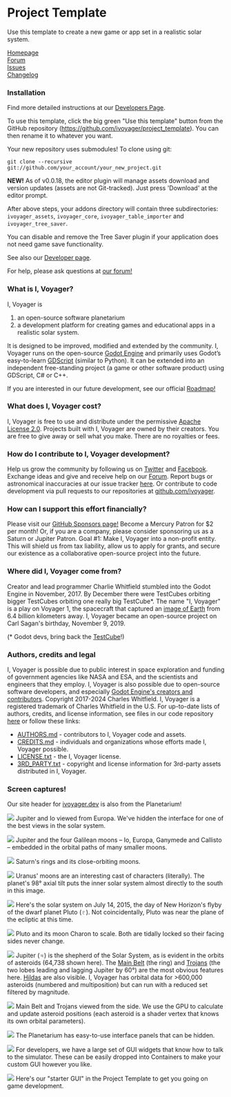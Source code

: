 # Project Template

Use this template to create a new game or app set in a realistic solar system.

[Homepage](https://www.ivoyager.dev)  
[Forum](https://www.ivoyager.dev/forum)  
[Issues](https://github.com/ivoyager/ivoyager_core/issues)  
[Changelog](https://github.com/ivoyager/project_template/blob/master/CHANGELOG.md)

### Installation

Find more detailed instructions at our [Developers Page](https://www.ivoyager.dev/developers/).

To use this template, click the big green "Use this template" button from the GitHub repository (https://github.com/ivoyager/project_template). You can then rename it to whatever you want.

Your new repository uses submodules! To clone using git:

`git clone --recursive git://github.com/your_account/your_new_project.git`

**NEW!** As of v0.0.18, the editor plugin will manage assets download and version updates (assets are not Git-tracked). Just press 'Download' at the editor prompt.

After above steps, your addons directory will contain three subdirectories: `ivoyager_assets`, `ivoyager_core`, `ivoyager_table_importer` and `ivoyager_tree_saver`.

You can disable and remove the Tree Saver plugin if your application does not need game save functionality.

See also our [Developer page](https://www.ivoyager.dev/developers/).

For help, please ask questions at [our forum!](https://www.ivoyager.dev/forum/)

### What is I, Voyager?
I, Voyager is
1. an open-source software planetarium 
2. a development platform for creating games and educational apps in a realistic solar system.

It is designed to be improved, modified and extended by the community. I, Voyager runs on the open-source [Godot Engine](https://godotengine.org) and primarily uses Godot’s easy-to-learn [GDScript](http://docs.godotengine.org/en/stable/getting_started/scripting/gdscript/gdscript_basics.html#doc-gdscript) (similar to Python). It can be extended into an independent free-standing project (a game or other software product) using GDScript, C# or C++.

If you are interested in our future development, see our official [Roadmap!](https://www.ivoyager.dev/forum/index.php?p=/discussion/41/roadmap)

### What does I, Voyager cost?
I, Voyager is free to use and distribute under the permissive [Apache License 2.0](https://github.com/ivoyager/ivoyager/blob/master/LICENSE.txt). Projects built with I, Voyager are owned by their creators. You are free to give away or sell what you make. There are no royalties or fees.

### How do I contribute to I, Voyager development?
Help us grow the community by following us on [Twitter](https://twitter.com/IVoygr) and [Facebook](https://www.facebook.com/IVoygr/). Exchange ideas and give and receive help on our [Forum](https://www.ivoyager.dev/forum). Report bugs or astronomical inaccuracies at our issue tracker [here](https://github.com/ivoyager/issues). Or contribute to code development via pull requests to our repositories at [github.com/ivoyager](https://github.com/ivoyager).

### How can I support this effort financially?
Please visit our [GitHub Sponsors page!](https://github.com/sponsors/charliewhitfield) Become a Mercury Patron for $2 per month! Or, if you are a company, please consider sponsoring us as a Saturn or Jupiter Patron. Goal #1: Make I, Voyager into a non-profit entity. This will shield us from tax liability, allow us to apply for grants, and secure our existence as a collaborative open-source project into the future.

### Where did I, Voyager come from?
Creator and lead programmer Charlie Whitfield stumbled into the Godot Engine in November, 2017. By December there were TestCubes orbiting bigger TestCubes orbiting one really big TestCube*. The name "I, Voyager" is a play on Voyager 1, the spacecraft that captured an [image of Earth](https://www.planetary.org/explore/space-topics/earth/pale-blue-dot.html) from 6.4 billion kilometers away. I, Voyager became an open-source project on Carl Sagan's birthday, November 9, 2019.

(* Godot devs, bring back the [TestCube](https://docs.godotengine.org/en/2.1/classes/class_testcube.html)!)

### Authors, credits and legal
I, Voyager is possible due to public interest in space exploration and funding of government agencies like NASA and ESA, and the scientists and engineers that they employ. I, Voyager is also possible due to open-source software developers, and especially [Godot Engine's creators and contributors](https://github.com/godotengine/godot/blob/master/AUTHORS.md). Copyright 2017-2024 Charles Whitfield. I, Voyager is a registered trademark of Charles Whitfield in the U.S. For up-to-date lists of authors, credits, and license information, see files in our code repository [here](https://github.com/ivoyager/ivoyager) or follow these links:
* [AUTHORS.md](https://github.com/ivoyager/ivoyager/blob/master/AUTHORS.md) - contributors to I, Voyager code and assets.
* [CREDITS.md](https://github.com/ivoyager/ivoyager/blob/master/CREDITS.md) - individuals and organizations whose efforts made I, Voyager possible.  
* [LICENSE.txt](https://github.com/ivoyager/ivoyager/blob/master/LICENSE.txt) - the I, Voyager license.
* [3RD_PARTY.txt](https://github.com/ivoyager/ivoyager/blob/master/3RD_PARTY.txt) - copyright and license information for 3rd-party assets distributed in I, Voyager.

### Screen captures!

Our site header for [ivoyager.dev](https://www.ivoyager.dev) is also from the Planetarium!

![](https://www.ivoyager.dev/wp-content/uploads/2020/01/europa-jupiter-io-ivoyager.jpg)
Jupiter and Io viewed from Europa. We've hidden the interface for one of the best views in the solar system.

![](https://www.ivoyager.dev/wp-content/uploads/2019/10/moons-of-jupiter.jpg)
Jupiter and the four Galilean moons – Io, Europa, Ganymede and Callisto – embedded in the orbital paths of many smaller moons.

![](https://www.ivoyager.dev/wp-content/uploads/2019/12/saturn-rings-moons-ivoyager.jpg)
Saturn's rings and its close-orbiting moons.

![](https://www.ivoyager.dev/wp-content/uploads/2020/01/uranus-moons-ivoyager.jpg)
Uranus' moons are an interesting cast of characters (literally). The planet's 98° axial tilt puts the inner solar system almost directly to the south in this image.

![](https://www.ivoyager.dev/wp-content/uploads/2020/01/solar-system-pluto-flyby-ivoyager.jpg)
Here's the solar system on July 14, 2015, the day of New Horizon's flyby of the dwarf planet Pluto (♇). Not coincidentally, Pluto was near the plane of the ecliptic at this time.

![](https://www.ivoyager.dev/wp-content/uploads/2020/01/pluto-charon-ivoyager.jpg)
Pluto and its moon Charon to scale. Both are tidally locked so their facing sides never change.

![](https://www.ivoyager.dev/wp-content/uploads/2020/01/asteroids-ivoyager-1.jpg)
Jupiter (♃) is the shepherd of the Solar System, as is evident in the orbits of asteroids (64,738 shown here). The [Main Belt](https://en.wikipedia.org/wiki/Asteroid_belt) (the ring) and [Trojans](https://en.wikipedia.org/wiki/Jupiter_trojan) (the two lobes leading and lagging Jupiter by 60°) are the most obvious features here. [Hildas](https://en.wikipedia.org/wiki/Hilda_asteroid) are also visible. I, Voyager has orbital data for >600,000 asteroids (numbered and multiposition) but can run with a reduced set filtered by magnitude.
 
![](https://www.ivoyager.dev/wp-content/uploads/2020/01/asteroids-ivoyager-2.jpg)
Main Belt and Trojans viewed from the side. We use the GPU to calculate and update asteroid positions (each asteroid is a shader vertex that knows its own orbital parameters).

![](https://www.ivoyager.dev/wp-content/uploads/2021/02/ivoyager-planetarium-gui.jpg)
The Planetarium has easy-to-use interface panels that can be hidden.

![](https://www.ivoyager.dev/wp-content/uploads/2021/02/ivoyager-gui-widgets.jpg)
For developers, we have a large set of GUI widgets that know how to talk to the simulator. These can be easily dropped into Containers to make your custom GUI however you like.

![](https://www.ivoyager.dev/wp-content/uploads/2021/02/template-gui.jpg)
Here's our "starter GUI" in the Project Template to get you going on game development.
